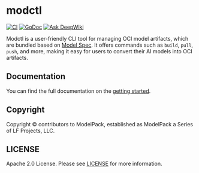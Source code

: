 # modctl

[![CI](https://github.com/modelpack/modctl/actions/workflows/ci.yml/badge.svg?branch=main)](https://github.com/modelpack/modctl/actions/workflows/ci.yml)
[![GoDoc](https://godoc.org/github.com/modelpack/modctl?status.svg)](https://godoc.org/github.com/modelpack/modctl)
[![Ask DeepWiki](https://deepwiki.com/badge.svg)](https://deepwiki.com/modelpack/modctl)

Modctl is a user-friendly CLI tool for managing OCI model artifacts, which are bundled based on [Model Spec](https://github.com/modelpack/model-spec).
It offers commands such as `build`, `pull`, `push`, and more, making it easy for users to convert their AI models into OCI artifacts.

## Documentation

You can find the full documentation on the [getting started](./docs/getting-started.md).

## Copyright

Copyright © contributors to ModelPack, established as ModelPack a Series of LF Projects, LLC.

## LICENSE

Apache 2.0 License. Please see [LICENSE](LICENSE) for more information.
